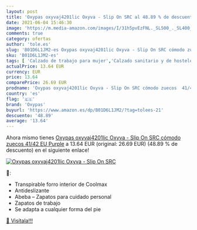 ```yaml
---
layout: post
title: 'Oxypas oxyvaj4201lic Oxyva - Slip On SRC al 48.89 % de descuento'
date: 2021-06-04 15:46:30
image: 'https://m.media-amazon.com/images/I/31h5pvEzFNL._SL500_._SL400_.jpg'
comments: true
category: ofertas
author: 'tole.es'
slug: 'B01D6L1JM2-es Oxypas oxyvaj4201lic Oxyva - Slip On SRC cómodo zuecos...'
sku: 'B01D6L1JM2-es'
tags: [ 'Calzado de trabajo para mujer','Calzado sanitario y de hostelería para mujer','Zapatos','Zapatos para mujer','Zapatos y complementos','Zuecos sanitarios y de hostelería para mujer','oxypas','zuecos', ]
actualPrice: 13.64 EUR
currency: EUR
price: 13.64
comparePrice: 26.69 EUR
prodname: 'Oxypas oxyvaj4201lic Oxyva - Slip On SRC cómodo zuecos  41/42 EU  Purple'
country: 'es'
flag: '🇪🇸'
brand: 'Oxypas'
buyurl: 'https://www.amazon.es/dp/B01D6L1JM2/?tag=tolees-21'
descuento: '48.89'
average: '13.64'
---
```


Ahora mismo tienes [Oxypas oxyvaj4201lic Oxyva - Slip On SRC cómodo zuecos  41/42 EU  Purple](https://www.amazon.es/dp/B01D6L1JM2/?tag=tolees-21) a 13.64 EUR (original: 26.69 EUR) (48.89 %  de descuento) en el siguiente enlace!

[![Oxypas oxyvaj4201lic Oxyva - Slip On SRC](https://m.media-amazon.com/images/I/31h5pvEzFNL._SL500_._SL400_.jpg)](https://www.amazon.es/dp/B01D6L1JM2/?tag=tolees-21)

🔎:

- Transpirable forro interior de Coolmax
- Antideslizante
- Abeba – Zapatos para cuidado personal
- Zapatos de trabajo
- Se adapta a cualquier forma del pie

[🛒 Visítala!!!](https://www.amazon.es/dp/B01D6L1JM2/?tag=tolees-21)
